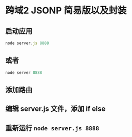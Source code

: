 
# 跨域2 JSONP 简易版以及封装
## 启动应用
```js
node server.js 8888
```
## 或者
```js
node server 8888
```
## 添加路由
## 编辑 server.js 文件，添加 if else
## 重新运行 ```node server.js 8888```
